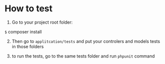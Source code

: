 # How to test

1. Go to your project root folder:
 
 `$` composer install
 
 2. Then go to `applitcation/tests` and put your controlers and models tests in those folders

 3. to run the tests, go to the same tests folder and run `phpunit` command